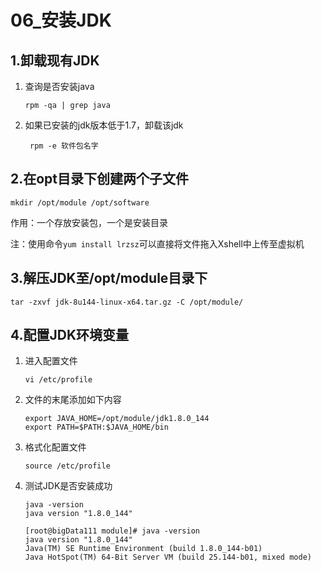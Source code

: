 # 06_安装JDK

## 1.卸载现有JDK

1. 查询是否安装java

   ```
   rpm -qa | grep java
   ```

2. 如果已安装的jdk版本低于1.7，卸载该jdk

   ```
    rpm -e 软件包名字
   ```

## 2.在opt目录下创建两个子文件

```
mkdir /opt/module /opt/software
```

作用：一个存放安装包，一个是安装目录

注：使用命令`yum install lrzsz`可以直接将文件拖入Xshell中上传至虚拟机

## 3.解压JDK至/opt/module目录下

```
tar -zxvf jdk-8u144-linux-x64.tar.gz -C /opt/module/
```

## 4.配置JDK环境变量

1. 进入配置文件

   ```
   vi /etc/profile
   ```

2. 文件的末尾添加如下内容

   ```
   export JAVA_HOME=/opt/module/jdk1.8.0_144
   export PATH=$PATH:$JAVA_HOME/bin
   ```

3. 格式化配置文件

   ```
   source /etc/profile
   ```

4. 测试JDK是否安装成功

   ```
   java -version
   java version "1.8.0_144"
   ```

   ```
   [root@bigData111 module]# java -version
   java version "1.8.0_144"
   Java(TM) SE Runtime Environment (build 1.8.0_144-b01)
   Java HotSpot(TM) 64-Bit Server VM (build 25.144-b01, mixed mode)
   ```